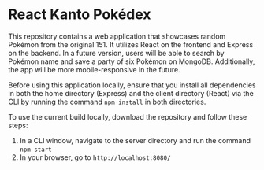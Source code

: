 # React Kanto Pokédex

This repository contains a web application that showcases random Pokémon from the original 151. It utilizes React on the frontend and Express on the backend. In a future version, users will be able to search by Pokémon name and save a party of six Pokémon on MongoDB. Additionally, the app will be more mobile-responsive in the future.

Before using this application locally, ensure that you install all dependencies in both the home directory (Express) and the client directory (React) via the CLI by running the command `npm install` in both directories.

To use the current build locally, download the repository and follow these steps:

1. In a CLI window, navigate to the server directory and run the command `npm start`
2. In your browser, go to `http://localhost:8080/`

</br>
